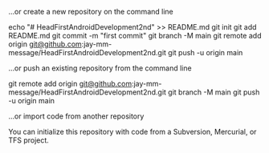 …or create a new repository on the command line

echo "# HeadFirstAndroidDevelopment2nd" >> README.md
git init
git add README.md
git commit -m "first commit"
git branch -M main
git remote add origin git@github.com:jay-mm-message/HeadFirstAndroidDevelopment2nd.git
git push -u origin main

…or push an existing repository from the command line

git remote add origin git@github.com:jay-mm-message/HeadFirstAndroidDevelopment2nd.git
git branch -M main
git push -u origin main

…or import code from another repository

You can initialize this repository with code from a Subversion, Mercurial, or TFS project.
